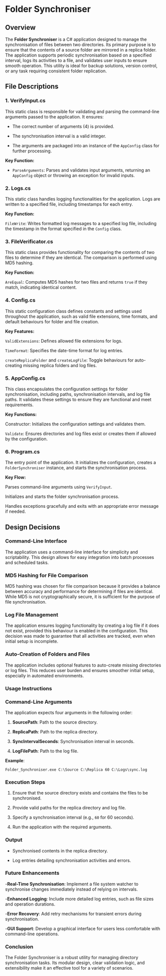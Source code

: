 # Folder Synchroniser

## Overview

The **Folder Synchroniser** is a C# application designed to manage the synchronisation of files between two directories. Its primary purpose is to ensure that the contents of a source folder are mirrored in a replica folder. The application supports periodic synchronisation based on a specified interval, logs its activities to a file, and validates user inputs to ensure smooth operation. This utility is ideal for backup solutions, version control, or any task requiring consistent folder replication.

## File Descriptions

### 1. VerifyInput.cs

This static class is responsible for validating and parsing the command-line arguments passed to the application. It ensures:

- The correct number of arguments (4) is provided.

- The synchronisation interval is a valid integer.

- The arguments are packaged into an instance of the `AppConfig` class for further processing.

**Key Function:**

- `ParseArguments`: Parses and validates input arguments, returning an `AppConfig` object or throwing an exception for invalid inputs.

### 2. Logs.cs

This static class handles logging functionalities for the application. Logs are written to a specified file, including timestamps for each entry.

**Key Function:**

`FileWrite`: Writes formatted log messages to a specified log file, including the timestamp in the format specified in the `Config` class.

### 3. FileVerificator.cs

This static class provides functionality for comparing the contents of two files to determine if they are identical. The comparison is performed using MD5 hashing.

**Key Function:**

`AreEqual`: Computes MD5 hashes for two files and returns `true` if they match, indicating identical content.

### 4. Config.cs

This static configuration class defines constants and settings used throughout the application, such as valid file extensions, time formats, and default behaviours for folder and file creation.

**Key Features:**

`ValidExtensions`: Defines allowed file extensions for logs.

`TimeFormat`: Specifies the date-time format for log entries.

`createReplicaFolder` and `createLogFile`: Toggle behaviours for auto-creating missing replica folders and log files.

### 5. AppConfig.cs

This class encapsulates the configuration settings for folder synchronisation, including paths, synchronisation intervals, and log file paths. It validates these settings to ensure they are functional and meet requirements.

**Key Functions:**

Constructor: Initializes the configuration settings and validates them.

`Validate`: Ensures directories and log files exist or creates them if allowed by the configuration.

### 6. Program.cs

The entry point of the application. It initializes the configuration, creates a `FolderSynchroniser` instance, and starts the synchronisation process.

**Key Flow:**

Parses command-line arguments using `VerifyInput`.

Initializes and starts the folder synchronisation process.

Handles exceptions gracefully and exits with an appropriate error message if needed.

## Design Decisions

### Command-Line Interface

The application uses a command-line interface for simplicity and scriptability. This design allows for easy integration into batch processes and scheduled tasks.

### MD5 Hashing for File Comparison

MD5 hashing was chosen for file comparison because it provides a balance between accuracy and performance for determining if files are identical. While MD5 is not cryptographically secure, it is sufficient for the purpose of file synchronisation.

### Log File Management

The application ensures logging functionality by creating a log file if it does not exist, provided this behaviour is enabled in the configuration. This decision was made to guarantee that all activities are tracked, even when initial setup is incomplete.

### Auto-Creation of Folders and Files

The application includes optional features to auto-create missing directories or log files. This reduces user burden and ensures smoother initial setup, especially in automated environments.

### Usage Instructions

### Command-Line Arguments

The application expects four arguments in the following order:

1. **SourcePath**: Path to the source directory.

2. **ReplicaPath**: Path to the replica directory.

3. **SyncIntervalSeconds**: Synchronisation interval in seconds.

4. **LogFilePath**: Path to the log file.

**Example**:

`Folder_Synchroniser.exe C:\Source C:\Replica 60 C:\Logs\sync.log`

### Execution Steps

1. Ensure that the source directory exists and contains the files to be synchronised.

2. Provide valid paths for the replica directory and log file.

3. Specify a synchronisation interval (e.g., `60` for 60 seconds).

4. Run the application with the required arguments.

### Output

- Synchronised contents in the replica directory.

- Log entries detailing synchronisation activities and errors.

### Future Enhancements

-**Real-Time Synchronisation**: Implement a file system watcher to synchronise changes immediately instead of relying on intervals.

-**Enhanced Logging**: Include more detailed log entries, such as file sizes and operation durations.

-**Error Recovery**: Add retry mechanisms for transient errors during synchronisation.

-**GUI Support**: Develop a graphical interface for users less comfortable with command-line operations.

### Conclusion

The Folder Synchroniser is a robust utility for managing directory synchronisation tasks. Its modular design, clear validation logic, and extensibility make it an effective tool for a variety of scenarios.
